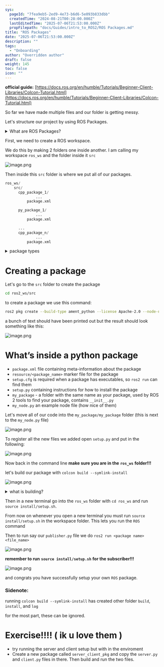 ```yaml
---
sys:
  pageId: "7fea9eb5-2ed9-4e73-b6d6-5e093b833dbb"
  createdTime: "2024-08-21T00:28:00.000Z"
  lastEditedTime: "2025-07-06T21:53:00.000Z"
  propFilepath: "docs/Guides/intro_to_ROS2/ROS Packages.md"
title: "ROS Packages"
date: "2025-07-06T21:53:00.000Z"
description: ""
tags:
  - "Onboarding"
author: "Overridden author"
draft: false
weight: 145
toc: false
icon: ""
---
```


**official guide:** [https://docs.ros.org/en/humble/Tutorials/Beginner-Client-Libraries/Colcon-Tutorial.html](https://docs.ros.org/en/humble/Tutorials/Beginner-Client-Libraries/Colcon-Tutorial.html)

So far we have made multiple files and our folder is getting messy.

Let's structure our project by using ROS Packages.

<details>
      <summary>What are ROS Packages?</summary>
      ROS Packages are, as the name implies, packages of code that are highly sharable between ROS developers.
  </details>

First, we need to create a ROS workspace.

We do this by making 2 folders one inside another. I am calling my workspace `ros_ws` and the folder inside it `src`

![image.png](https://prod-files-secure.s3.us-west-2.amazonaws.com/d518164a-d88e-44d1-a4ee-3adb3bd8bce0/70706947-fd18-4537-a67b-e12946812d31/image.png?X-Amz-Algorithm=AWS4-HMAC-SHA256&X-Amz-Content-Sha256=UNSIGNED-PAYLOAD&X-Amz-Credential=ASIAZI2LB466WGJYMIW5%2F20250715%2Fus-west-2%2Fs3%2Faws4_request&X-Amz-Date=20250715T190954Z&X-Amz-Expires=3600&X-Amz-Security-Token=IQoJb3JpZ2luX2VjEDEaCXVzLXdlc3QtMiJGMEQCIAsd%2BsfZ7%2FU%2FLQ4GwUek6Q9BWsESfHqcDVbfqEk48NyrAiBhi5sQTmnOZJlz0Ez165K%2F3Wt7soAQQfXHFNDIYKHW%2Fyr%2FAwhKEAAaDDYzNzQyMzE4MzgwNSIMkQC7imXAoDLvp0LaKtwDh7WUxlBz4X3RQgw%2BOmoWC9p%2BNFJ7ee2ZJJf2eueiwecOZsQoVs4h0mK5OagcBcC10AQU%2FOps%2BZb3FJHMa9n4c0LxkmTF2TX03dPe2%2FqGBxj8rzRDaVBOPZaDXaWlJYpjaFAQViDpSGHcher1PKo7c89yR2fcJ0l0ckC%2FJ29mMw7ncEN8a4T4zPsEnaCvUgngTa4vpILnLzj4k0XFrS6L21UFgoUsZLqGokRIYi%2BA8Umx%2FvNyUeB4LD444aAEuIU9lCvP8v5JMCZKnzYhiFTw0u3D28O9vARMVX4K5E91lMeRYC5qbkKW2QrBQ17d%2BPWrmtomJOK6DwgCcjoGGw7h9Nh0s85AEMVaRRzD2FvHWPax2sG60TzLxpHEIWAJSsq8%2Fix2NpeOdyoo%2FtFzADm%2B5rGasN6EoZ1Vv7dOzd6rY%2BQIm%2BXwDMX%2Bic7UylJ9clm%2BvUfzfL9jNKc3%2BbtwqfoPJsYgD%2BHZYtPiAkKJ3dlY7Pe8QVmNG6V9%2FnziUpPyPeWX33uk%2Bq1tsJlki27vzCasWiQagMrlVeeD1gNMZFfscs8OAjwY0XRkHza6EXRosrUB8ZYcq9LjREsLE7%2BiQuI4W8Geg9qDs26RL%2Bi3SKlHOfZAD4Pxe3ruVlZzW1IwqIbawwY6pgEyMjVEkYXNmkFpKczcfFBDHIJBZPyvV9J5CyFbQ%2BpOzuhRuwLWW5ukqbM8KvlyymEN0aqMqzh1PFhObjWhBkjyUU57wJ5UuhiTBuzKcvpazyKlEkV9MKaaz9kpnTYukVwXuoVacCoT7gTdqPJsvV39zQffpmFleB59VuFFLpo6RNMCtnfhFpArjM4JBlG1tPb9rTo%2BUXrxRFjlxD%2F7J4vv9tMNHdur&X-Amz-Signature=4bcc357537306204db84ae08aa4272cd36f6f15da872938bc46c75bbfbae8859&X-Amz-SignedHeaders=host&x-amz-checksum-mode=ENABLED&x-id=GetObject)

Then inside this `src` folder is where we put all of our packages.

```python
ros_ws/
    src/
      cpp_package_1/
		      ...
          package.xml

      py_package_1/
		      ...
          package.xml

      ...
      cpp_package_n/
		      ...
          package.xml

```

<details>

<summary>package types</summary>

packages can be either `C++` or python.

the intern file structure is different for each but for this guide we will stick to creating python packages

</details>

# Creating a package

Let's go to the `src` folder to create the package

```bash
cd ros2_ws/src
```

to create a package we use this command:

```bash
ros2 pkg create --build-type ament_python --license Apache-2.0 --node-name my_node my_package
```

a bunch of text should have been printed out but the result should look something like this:

![image.png](https://prod-files-secure.s3.us-west-2.amazonaws.com/d518164a-d88e-44d1-a4ee-3adb3bd8bce0/e6cf1e3f-8512-4a3e-b131-079f800bf3e8/image.png?X-Amz-Algorithm=AWS4-HMAC-SHA256&X-Amz-Content-Sha256=UNSIGNED-PAYLOAD&X-Amz-Credential=ASIAZI2LB466WGJYMIW5%2F20250715%2Fus-west-2%2Fs3%2Faws4_request&X-Amz-Date=20250715T190954Z&X-Amz-Expires=3600&X-Amz-Security-Token=IQoJb3JpZ2luX2VjEDEaCXVzLXdlc3QtMiJGMEQCIAsd%2BsfZ7%2FU%2FLQ4GwUek6Q9BWsESfHqcDVbfqEk48NyrAiBhi5sQTmnOZJlz0Ez165K%2F3Wt7soAQQfXHFNDIYKHW%2Fyr%2FAwhKEAAaDDYzNzQyMzE4MzgwNSIMkQC7imXAoDLvp0LaKtwDh7WUxlBz4X3RQgw%2BOmoWC9p%2BNFJ7ee2ZJJf2eueiwecOZsQoVs4h0mK5OagcBcC10AQU%2FOps%2BZb3FJHMa9n4c0LxkmTF2TX03dPe2%2FqGBxj8rzRDaVBOPZaDXaWlJYpjaFAQViDpSGHcher1PKo7c89yR2fcJ0l0ckC%2FJ29mMw7ncEN8a4T4zPsEnaCvUgngTa4vpILnLzj4k0XFrS6L21UFgoUsZLqGokRIYi%2BA8Umx%2FvNyUeB4LD444aAEuIU9lCvP8v5JMCZKnzYhiFTw0u3D28O9vARMVX4K5E91lMeRYC5qbkKW2QrBQ17d%2BPWrmtomJOK6DwgCcjoGGw7h9Nh0s85AEMVaRRzD2FvHWPax2sG60TzLxpHEIWAJSsq8%2Fix2NpeOdyoo%2FtFzADm%2B5rGasN6EoZ1Vv7dOzd6rY%2BQIm%2BXwDMX%2Bic7UylJ9clm%2BvUfzfL9jNKc3%2BbtwqfoPJsYgD%2BHZYtPiAkKJ3dlY7Pe8QVmNG6V9%2FnziUpPyPeWX33uk%2Bq1tsJlki27vzCasWiQagMrlVeeD1gNMZFfscs8OAjwY0XRkHza6EXRosrUB8ZYcq9LjREsLE7%2BiQuI4W8Geg9qDs26RL%2Bi3SKlHOfZAD4Pxe3ruVlZzW1IwqIbawwY6pgEyMjVEkYXNmkFpKczcfFBDHIJBZPyvV9J5CyFbQ%2BpOzuhRuwLWW5ukqbM8KvlyymEN0aqMqzh1PFhObjWhBkjyUU57wJ5UuhiTBuzKcvpazyKlEkV9MKaaz9kpnTYukVwXuoVacCoT7gTdqPJsvV39zQffpmFleB59VuFFLpo6RNMCtnfhFpArjM4JBlG1tPb9rTo%2BUXrxRFjlxD%2F7J4vv9tMNHdur&X-Amz-Signature=db574c294e8654ab5a326ec3e80d462ac54677ee313c2662a0f54902359ee8f4&X-Amz-SignedHeaders=host&x-amz-checksum-mode=ENABLED&x-id=GetObject)

# What’s inside a python package

- `package.xml` file containing meta-information about the package
- `resource/<package_name>` marker file for the package
- `setup.cfg` is required when a package has executables, so `ros2 run` can find them
- `setup.py` containing instructions for how to install the package
- `my_package` - a folder with the same name as your package, used by ROS 2 tools to find your package, contains `__init__.py`
- `my_node.py` an example node file (how nice of them)

Let's move all of our code into the `my_package/my_package` folder (this is next to the `my_node.py` file)

![image.png](https://prod-files-secure.s3.us-west-2.amazonaws.com/d518164a-d88e-44d1-a4ee-3adb3bd8bce0/9ce58f11-0da9-4d3e-b86d-506a9685d378/image.png?X-Amz-Algorithm=AWS4-HMAC-SHA256&X-Amz-Content-Sha256=UNSIGNED-PAYLOAD&X-Amz-Credential=ASIAZI2LB466WGJYMIW5%2F20250715%2Fus-west-2%2Fs3%2Faws4_request&X-Amz-Date=20250715T190954Z&X-Amz-Expires=3600&X-Amz-Security-Token=IQoJb3JpZ2luX2VjEDEaCXVzLXdlc3QtMiJGMEQCIAsd%2BsfZ7%2FU%2FLQ4GwUek6Q9BWsESfHqcDVbfqEk48NyrAiBhi5sQTmnOZJlz0Ez165K%2F3Wt7soAQQfXHFNDIYKHW%2Fyr%2FAwhKEAAaDDYzNzQyMzE4MzgwNSIMkQC7imXAoDLvp0LaKtwDh7WUxlBz4X3RQgw%2BOmoWC9p%2BNFJ7ee2ZJJf2eueiwecOZsQoVs4h0mK5OagcBcC10AQU%2FOps%2BZb3FJHMa9n4c0LxkmTF2TX03dPe2%2FqGBxj8rzRDaVBOPZaDXaWlJYpjaFAQViDpSGHcher1PKo7c89yR2fcJ0l0ckC%2FJ29mMw7ncEN8a4T4zPsEnaCvUgngTa4vpILnLzj4k0XFrS6L21UFgoUsZLqGokRIYi%2BA8Umx%2FvNyUeB4LD444aAEuIU9lCvP8v5JMCZKnzYhiFTw0u3D28O9vARMVX4K5E91lMeRYC5qbkKW2QrBQ17d%2BPWrmtomJOK6DwgCcjoGGw7h9Nh0s85AEMVaRRzD2FvHWPax2sG60TzLxpHEIWAJSsq8%2Fix2NpeOdyoo%2FtFzADm%2B5rGasN6EoZ1Vv7dOzd6rY%2BQIm%2BXwDMX%2Bic7UylJ9clm%2BvUfzfL9jNKc3%2BbtwqfoPJsYgD%2BHZYtPiAkKJ3dlY7Pe8QVmNG6V9%2FnziUpPyPeWX33uk%2Bq1tsJlki27vzCasWiQagMrlVeeD1gNMZFfscs8OAjwY0XRkHza6EXRosrUB8ZYcq9LjREsLE7%2BiQuI4W8Geg9qDs26RL%2Bi3SKlHOfZAD4Pxe3ruVlZzW1IwqIbawwY6pgEyMjVEkYXNmkFpKczcfFBDHIJBZPyvV9J5CyFbQ%2BpOzuhRuwLWW5ukqbM8KvlyymEN0aqMqzh1PFhObjWhBkjyUU57wJ5UuhiTBuzKcvpazyKlEkV9MKaaz9kpnTYukVwXuoVacCoT7gTdqPJsvV39zQffpmFleB59VuFFLpo6RNMCtnfhFpArjM4JBlG1tPb9rTo%2BUXrxRFjlxD%2F7J4vv9tMNHdur&X-Amz-Signature=68a4655f7f755ea9ddab00189bc389d52c3c37f3459ab7e4608830311cab64c1&X-Amz-SignedHeaders=host&x-amz-checksum-mode=ENABLED&x-id=GetObject)

To register all the new files we added open `setup.py` and put in the following:

![image.png](https://prod-files-secure.s3.us-west-2.amazonaws.com/d518164a-d88e-44d1-a4ee-3adb3bd8bce0/1cd7c262-4cae-4496-9d75-c178537d24a2/image.png?X-Amz-Algorithm=AWS4-HMAC-SHA256&X-Amz-Content-Sha256=UNSIGNED-PAYLOAD&X-Amz-Credential=ASIAZI2LB466WGJYMIW5%2F20250715%2Fus-west-2%2Fs3%2Faws4_request&X-Amz-Date=20250715T190954Z&X-Amz-Expires=3600&X-Amz-Security-Token=IQoJb3JpZ2luX2VjEDEaCXVzLXdlc3QtMiJGMEQCIAsd%2BsfZ7%2FU%2FLQ4GwUek6Q9BWsESfHqcDVbfqEk48NyrAiBhi5sQTmnOZJlz0Ez165K%2F3Wt7soAQQfXHFNDIYKHW%2Fyr%2FAwhKEAAaDDYzNzQyMzE4MzgwNSIMkQC7imXAoDLvp0LaKtwDh7WUxlBz4X3RQgw%2BOmoWC9p%2BNFJ7ee2ZJJf2eueiwecOZsQoVs4h0mK5OagcBcC10AQU%2FOps%2BZb3FJHMa9n4c0LxkmTF2TX03dPe2%2FqGBxj8rzRDaVBOPZaDXaWlJYpjaFAQViDpSGHcher1PKo7c89yR2fcJ0l0ckC%2FJ29mMw7ncEN8a4T4zPsEnaCvUgngTa4vpILnLzj4k0XFrS6L21UFgoUsZLqGokRIYi%2BA8Umx%2FvNyUeB4LD444aAEuIU9lCvP8v5JMCZKnzYhiFTw0u3D28O9vARMVX4K5E91lMeRYC5qbkKW2QrBQ17d%2BPWrmtomJOK6DwgCcjoGGw7h9Nh0s85AEMVaRRzD2FvHWPax2sG60TzLxpHEIWAJSsq8%2Fix2NpeOdyoo%2FtFzADm%2B5rGasN6EoZ1Vv7dOzd6rY%2BQIm%2BXwDMX%2Bic7UylJ9clm%2BvUfzfL9jNKc3%2BbtwqfoPJsYgD%2BHZYtPiAkKJ3dlY7Pe8QVmNG6V9%2FnziUpPyPeWX33uk%2Bq1tsJlki27vzCasWiQagMrlVeeD1gNMZFfscs8OAjwY0XRkHza6EXRosrUB8ZYcq9LjREsLE7%2BiQuI4W8Geg9qDs26RL%2Bi3SKlHOfZAD4Pxe3ruVlZzW1IwqIbawwY6pgEyMjVEkYXNmkFpKczcfFBDHIJBZPyvV9J5CyFbQ%2BpOzuhRuwLWW5ukqbM8KvlyymEN0aqMqzh1PFhObjWhBkjyUU57wJ5UuhiTBuzKcvpazyKlEkV9MKaaz9kpnTYukVwXuoVacCoT7gTdqPJsvV39zQffpmFleB59VuFFLpo6RNMCtnfhFpArjM4JBlG1tPb9rTo%2BUXrxRFjlxD%2F7J4vv9tMNHdur&X-Amz-Signature=79c7a5b56b636429ba0258c90e2b3b4323f7adfc9c1c2774aa61c8e731f235f8&X-Amz-SignedHeaders=host&x-amz-checksum-mode=ENABLED&x-id=GetObject)

Now back in the command line **make sure you are in the** **`ros_ws`** **folder!!!**

let's build our package with `colcon build --symlink-install`

![image.png](https://prod-files-secure.s3.us-west-2.amazonaws.com/d518164a-d88e-44d1-a4ee-3adb3bd8bce0/2f2a0d27-b173-48fd-b189-5f5c0ce65619/image.png?X-Amz-Algorithm=AWS4-HMAC-SHA256&X-Amz-Content-Sha256=UNSIGNED-PAYLOAD&X-Amz-Credential=ASIAZI2LB466WGJYMIW5%2F20250715%2Fus-west-2%2Fs3%2Faws4_request&X-Amz-Date=20250715T190954Z&X-Amz-Expires=3600&X-Amz-Security-Token=IQoJb3JpZ2luX2VjEDEaCXVzLXdlc3QtMiJGMEQCIAsd%2BsfZ7%2FU%2FLQ4GwUek6Q9BWsESfHqcDVbfqEk48NyrAiBhi5sQTmnOZJlz0Ez165K%2F3Wt7soAQQfXHFNDIYKHW%2Fyr%2FAwhKEAAaDDYzNzQyMzE4MzgwNSIMkQC7imXAoDLvp0LaKtwDh7WUxlBz4X3RQgw%2BOmoWC9p%2BNFJ7ee2ZJJf2eueiwecOZsQoVs4h0mK5OagcBcC10AQU%2FOps%2BZb3FJHMa9n4c0LxkmTF2TX03dPe2%2FqGBxj8rzRDaVBOPZaDXaWlJYpjaFAQViDpSGHcher1PKo7c89yR2fcJ0l0ckC%2FJ29mMw7ncEN8a4T4zPsEnaCvUgngTa4vpILnLzj4k0XFrS6L21UFgoUsZLqGokRIYi%2BA8Umx%2FvNyUeB4LD444aAEuIU9lCvP8v5JMCZKnzYhiFTw0u3D28O9vARMVX4K5E91lMeRYC5qbkKW2QrBQ17d%2BPWrmtomJOK6DwgCcjoGGw7h9Nh0s85AEMVaRRzD2FvHWPax2sG60TzLxpHEIWAJSsq8%2Fix2NpeOdyoo%2FtFzADm%2B5rGasN6EoZ1Vv7dOzd6rY%2BQIm%2BXwDMX%2Bic7UylJ9clm%2BvUfzfL9jNKc3%2BbtwqfoPJsYgD%2BHZYtPiAkKJ3dlY7Pe8QVmNG6V9%2FnziUpPyPeWX33uk%2Bq1tsJlki27vzCasWiQagMrlVeeD1gNMZFfscs8OAjwY0XRkHza6EXRosrUB8ZYcq9LjREsLE7%2BiQuI4W8Geg9qDs26RL%2Bi3SKlHOfZAD4Pxe3ruVlZzW1IwqIbawwY6pgEyMjVEkYXNmkFpKczcfFBDHIJBZPyvV9J5CyFbQ%2BpOzuhRuwLWW5ukqbM8KvlyymEN0aqMqzh1PFhObjWhBkjyUU57wJ5UuhiTBuzKcvpazyKlEkV9MKaaz9kpnTYukVwXuoVacCoT7gTdqPJsvV39zQffpmFleB59VuFFLpo6RNMCtnfhFpArjM4JBlG1tPb9rTo%2BUXrxRFjlxD%2F7J4vv9tMNHdur&X-Amz-Signature=da7dc8eb2afaee0b635680fc176968bbe54539e7f11d6f0b5318174655c69d6b&X-Amz-SignedHeaders=host&x-amz-checksum-mode=ENABLED&x-id=GetObject)

<details>

<summary>what is building?</summary>

if you are a CS major at Rose-Hulman you will learn the answer to this in CSSE132

but TLDR; is it combines all the code files into one program that can be run easily 

</details>

Then in a new terminal go into the `ros_ws` folder with `cd ros_ws` and run `source install/setup.sh`. 

From now on whenever you open a new terminal you must run `source install/setup.sh` in the workspace folder. This lets you run the `ROS` command

Then to run say our `publisher.py` file we do `ros2 run <package name> <file_name>`

![image.png](https://prod-files-secure.s3.us-west-2.amazonaws.com/d518164a-d88e-44d1-a4ee-3adb3bd8bce0/4f4b1219-3a44-4632-aa0a-ce3471699f59/image.png?X-Amz-Algorithm=AWS4-HMAC-SHA256&X-Amz-Content-Sha256=UNSIGNED-PAYLOAD&X-Amz-Credential=ASIAZI2LB466WGJYMIW5%2F20250715%2Fus-west-2%2Fs3%2Faws4_request&X-Amz-Date=20250715T190954Z&X-Amz-Expires=3600&X-Amz-Security-Token=IQoJb3JpZ2luX2VjEDEaCXVzLXdlc3QtMiJGMEQCIAsd%2BsfZ7%2FU%2FLQ4GwUek6Q9BWsESfHqcDVbfqEk48NyrAiBhi5sQTmnOZJlz0Ez165K%2F3Wt7soAQQfXHFNDIYKHW%2Fyr%2FAwhKEAAaDDYzNzQyMzE4MzgwNSIMkQC7imXAoDLvp0LaKtwDh7WUxlBz4X3RQgw%2BOmoWC9p%2BNFJ7ee2ZJJf2eueiwecOZsQoVs4h0mK5OagcBcC10AQU%2FOps%2BZb3FJHMa9n4c0LxkmTF2TX03dPe2%2FqGBxj8rzRDaVBOPZaDXaWlJYpjaFAQViDpSGHcher1PKo7c89yR2fcJ0l0ckC%2FJ29mMw7ncEN8a4T4zPsEnaCvUgngTa4vpILnLzj4k0XFrS6L21UFgoUsZLqGokRIYi%2BA8Umx%2FvNyUeB4LD444aAEuIU9lCvP8v5JMCZKnzYhiFTw0u3D28O9vARMVX4K5E91lMeRYC5qbkKW2QrBQ17d%2BPWrmtomJOK6DwgCcjoGGw7h9Nh0s85AEMVaRRzD2FvHWPax2sG60TzLxpHEIWAJSsq8%2Fix2NpeOdyoo%2FtFzADm%2B5rGasN6EoZ1Vv7dOzd6rY%2BQIm%2BXwDMX%2Bic7UylJ9clm%2BvUfzfL9jNKc3%2BbtwqfoPJsYgD%2BHZYtPiAkKJ3dlY7Pe8QVmNG6V9%2FnziUpPyPeWX33uk%2Bq1tsJlki27vzCasWiQagMrlVeeD1gNMZFfscs8OAjwY0XRkHza6EXRosrUB8ZYcq9LjREsLE7%2BiQuI4W8Geg9qDs26RL%2Bi3SKlHOfZAD4Pxe3ruVlZzW1IwqIbawwY6pgEyMjVEkYXNmkFpKczcfFBDHIJBZPyvV9J5CyFbQ%2BpOzuhRuwLWW5ukqbM8KvlyymEN0aqMqzh1PFhObjWhBkjyUU57wJ5UuhiTBuzKcvpazyKlEkV9MKaaz9kpnTYukVwXuoVacCoT7gTdqPJsvV39zQffpmFleB59VuFFLpo6RNMCtnfhFpArjM4JBlG1tPb9rTo%2BUXrxRFjlxD%2F7J4vv9tMNHdur&X-Amz-Signature=bcc891185fca49b27706b37a381521fe117175085db1a72247042b207d6a2a0d&X-Amz-SignedHeaders=host&x-amz-checksum-mode=ENABLED&x-id=GetObject)

**remember to run** **`source install/setup.sh`** **for the subscriber!!!**

![image.png](https://prod-files-secure.s3.us-west-2.amazonaws.com/d518164a-d88e-44d1-a4ee-3adb3bd8bce0/02121119-dad4-49ec-8356-c956108b4243/image.png?X-Amz-Algorithm=AWS4-HMAC-SHA256&X-Amz-Content-Sha256=UNSIGNED-PAYLOAD&X-Amz-Credential=ASIAZI2LB466WGJYMIW5%2F20250715%2Fus-west-2%2Fs3%2Faws4_request&X-Amz-Date=20250715T190954Z&X-Amz-Expires=3600&X-Amz-Security-Token=IQoJb3JpZ2luX2VjEDEaCXVzLXdlc3QtMiJGMEQCIAsd%2BsfZ7%2FU%2FLQ4GwUek6Q9BWsESfHqcDVbfqEk48NyrAiBhi5sQTmnOZJlz0Ez165K%2F3Wt7soAQQfXHFNDIYKHW%2Fyr%2FAwhKEAAaDDYzNzQyMzE4MzgwNSIMkQC7imXAoDLvp0LaKtwDh7WUxlBz4X3RQgw%2BOmoWC9p%2BNFJ7ee2ZJJf2eueiwecOZsQoVs4h0mK5OagcBcC10AQU%2FOps%2BZb3FJHMa9n4c0LxkmTF2TX03dPe2%2FqGBxj8rzRDaVBOPZaDXaWlJYpjaFAQViDpSGHcher1PKo7c89yR2fcJ0l0ckC%2FJ29mMw7ncEN8a4T4zPsEnaCvUgngTa4vpILnLzj4k0XFrS6L21UFgoUsZLqGokRIYi%2BA8Umx%2FvNyUeB4LD444aAEuIU9lCvP8v5JMCZKnzYhiFTw0u3D28O9vARMVX4K5E91lMeRYC5qbkKW2QrBQ17d%2BPWrmtomJOK6DwgCcjoGGw7h9Nh0s85AEMVaRRzD2FvHWPax2sG60TzLxpHEIWAJSsq8%2Fix2NpeOdyoo%2FtFzADm%2B5rGasN6EoZ1Vv7dOzd6rY%2BQIm%2BXwDMX%2Bic7UylJ9clm%2BvUfzfL9jNKc3%2BbtwqfoPJsYgD%2BHZYtPiAkKJ3dlY7Pe8QVmNG6V9%2FnziUpPyPeWX33uk%2Bq1tsJlki27vzCasWiQagMrlVeeD1gNMZFfscs8OAjwY0XRkHza6EXRosrUB8ZYcq9LjREsLE7%2BiQuI4W8Geg9qDs26RL%2Bi3SKlHOfZAD4Pxe3ruVlZzW1IwqIbawwY6pgEyMjVEkYXNmkFpKczcfFBDHIJBZPyvV9J5CyFbQ%2BpOzuhRuwLWW5ukqbM8KvlyymEN0aqMqzh1PFhObjWhBkjyUU57wJ5UuhiTBuzKcvpazyKlEkV9MKaaz9kpnTYukVwXuoVacCoT7gTdqPJsvV39zQffpmFleB59VuFFLpo6RNMCtnfhFpArjM4JBlG1tPb9rTo%2BUXrxRFjlxD%2F7J4vv9tMNHdur&X-Amz-Signature=6ce26623240cad4e06fddc7c97a0da1d6e87bad4765c8b3ed5e23c4a9a63cdac&X-Amz-SignedHeaders=host&x-amz-checksum-mode=ENABLED&x-id=GetObject)

and congrats you have successfully setup your own `ROS` package.

### Sidenote:

running `colcon build --symlink-install` has created other folder `build`, `install`, and `log`

for the most part, these can be ignored.

# Exercise!!!! ( ik u love them )

- try running the server and client setup but with in the enviroment
- Create a new package called `server_client_pkg` and copy the `server.py` and `client.py` files in there. Then build and run the two files.
